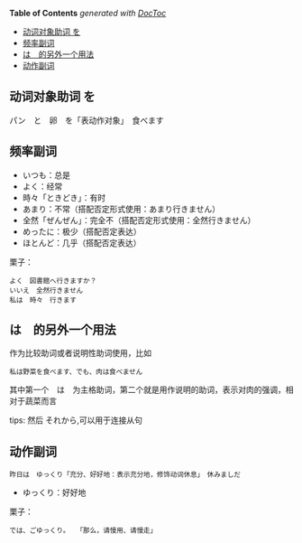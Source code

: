 <!-- START doctoc generated TOC please keep comment here to allow auto update -->
<!-- DON'T EDIT THIS SECTION, INSTEAD RE-RUN doctoc TO UPDATE -->
**Table of Contents**  *generated with [DocToc](https://github.com/thlorenz/doctoc)*

- [动词对象助词 を](#%E5%8A%A8%E8%AF%8D%E5%AF%B9%E8%B1%A1%E5%8A%A9%E8%AF%8D-%E3%82%92)
- [频率副词](#%E9%A2%91%E7%8E%87%E5%89%AF%E8%AF%8D)
- [は　的另外一个用法](#%E3%81%AF%E3%80%80%E7%9A%84%E5%8F%A6%E5%A4%96%E4%B8%80%E4%B8%AA%E7%94%A8%E6%B3%95)
- [动作副词](#%E5%8A%A8%E4%BD%9C%E5%89%AF%E8%AF%8D)

<!-- END doctoc generated TOC please keep comment here to allow auto update -->

<!--
 * @Author: Gmsoft - WeiHong Ran
 * @Date: 2019-09-24 12:57:19
 * @LastEditors: WeiHong Ran
 * @LastEditTime: 2019-09-26 00:26:32
 * @Description: Nothing
 -->

## 动词对象助词 を

パン　と　卵　を「表动作对象」　食べます

## 频率副词

- いつも：总是
- よく：经常
- 時々「ときどき」：有时
- あまり：不常（搭配否定形式使用：あまり行きません）
- 全然「ぜんぜん」：完全不（搭配否定形式使用：全然行きません）
- めったに：极少（搭配否定表达）
- ほとんど：几乎（搭配否定表达）

栗子：

    よく　図書館へ行きますか？
    いいえ　全然行きません
    私は　時々　行きます

## は　的另外一个用法

作为比较助词或者说明性助词使用，比如

    私は野菜を食べます、でも、肉は食べません

其中第一个　は　为主格助词，第二个就是用作说明的助词，表示对肉的强调，相对于蔬菜而言

tips: 然后 それから,可以用于连接从句

## 动作副词

    昨日は　ゆっくり「充分、好好地：表示充分地，修饰动词休息」　休みましだ

- ゆっくり：好好地

栗子：

    では、ごゆっくり。　　「那么，请慢用、请慢走」
